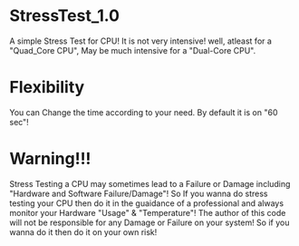# StressTest_1.0
A simple Stress Test for CPU!
It is not very intensive! well, atleast for a "Quad_Core CPU", May be much intensive for a "Dual-Core CPU".
# Flexibility
You can Change the time according to your need. By default it is on "60 sec"!
# Warning!!!
Stress Testing a CPU may sometimes lead to a Failure or Damage including "Hardware and Software Failure/Damage"!
So If you wanna do stress testing your CPU then do it in the guaidance of a professional and always monitor your Hardware "Usage" & "Temperature"!
The author of this code will not be responsible for any Damage or Failure on your system! So if you wanna do it then do it on your own risk!
